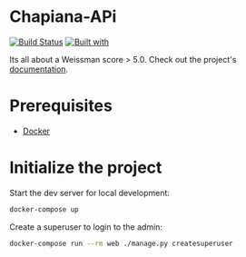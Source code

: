 # Chapiana-APi

[![Build Status](https://travis-ci.org/BikoCodes/contactsapi.svg?branch=master)](https://travis-ci.org/BikoCodes/contactsapi)
[![Built with](https://img.shields.io/badge/Built_with-Cookiecutter_Django_Rest-F7B633.svg)](https://github.com/agconti/cookiecutter-django-rest)

Its all about a Weissman score > 5.0. Check out the project's [documentation](https://gitlab.com/bikocodes/chapiana-api/-/blob/dev/README.md).

# Prerequisites

- [Docker](https://docs.docker.com/docker-for-mac/install/)

# Initialize the project

Start the dev server for local development:

```bash
docker-compose up
```

Create a superuser to login to the admin:

```bash
docker-compose run --rm web ./manage.py createsuperuser
```
